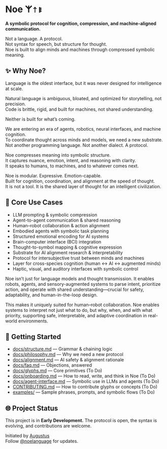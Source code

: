 # Noe 𐌙𐌮𐌯

**A symbolic protocol for cognition, compression, and machine-aligned communication.**

Not a language. A protocol.  
Not syntax for speech, but structure for thought.  
Noe is built to align minds and machines through compressed symbolic meaning.



## ✨ Why Noe?

Language is the oldest interface, but it was never designed for intelligence at scale.

Natural language is ambiguous, bloated, and optimized for storytelling, not precision.  
Code is brittle, rigid, and built for machines, not shared understanding.

Neither is built for what’s coming.

We are entering an era of agents, robotics, neural interfaces, and machine cognition.  
To coordinate thought across minds and models, we need a new substrate.  
Not another programming language. Not another dialect. A protocol.

Noe compresses meaning into symbolic structure.  
It captures nuance, emotion, intent, and reasoning with clarity.  
It speaks to humans, to machines, and to whatever comes next.

Noe is modular. Expressive. Emotion-capable.  
Built for cognition, coordination, and alignment at the speed of thought.  
It is not a tool. It is the shared layer of thought for an intelligent civilization.



## 🧠 Core Use Cases

- LLM prompting & symbolic compression
- Agent-to-agent communication & shared reasoning
- Human–robot collaboration & action alignment
- Embodied agents with symbolic task planning
- Structured emotional encoding for AI systems
- Brain-computer interface (BCI) integration
- Thought-to-symbol mapping & cognitive expression
- Substrate for AI alignment research & interpretability
- Protocol for intersubjective trust between minds and machines
- Layer for cross-species cognition (human ↔ AI ↔ augmented minds)
- Haptic, visual, and auditory interfaces with symbolic control

Noe isn’t just for language models and thought transmission. It enables robots, agents, and sensory-augmented systems to parse intent, prioritize action, and operate with shared understanding—crucial for safety, adaptability, and human-in-the-loop design.

This makes it uniquely suited for human–robot collaboration. Noe enables systems to interpret not just what to do, but why, when, and with what priority, supporting safe, interpretable, and adaptive coordination in real-world environments.



## 🚀 Getting Started

- [docs/structure.md](docs/structure.md) — Grammar & chaining logic  
- [docs/philosophy.md](docs/philosophy.md) — Why we need a new protocol  
- [docs/alignment.md](docs/alignment.md) — AI safety & alignment rationale  
- [docs/faq.md](docs/faq.md) — Objections, answered  
- [docs/glyphs.md](#) — Core primitives (To Do)
- [docs/onboarding.md](#) — How to read, write, and think in Noe (To Do)
- [docs/agent-interface.md](#) — Symbolic use in LLMs and agents (To Do)
- [CONTRIBUTING.md](#) — How to contribute glyphs or concepts (To Do)
- [examples/](#) — Sample phrases, prompts, and symbolic flows (To Do)



## 🌐 Project Status

This project is in **Early Development.** The protocol is open, the syntax is evolving, and contributions are welcome.



Initiated by [Augustus](https://x.com/augustusaligned)  
Follow [@noelanguage](https://x.com/noelanguage) for updates.
